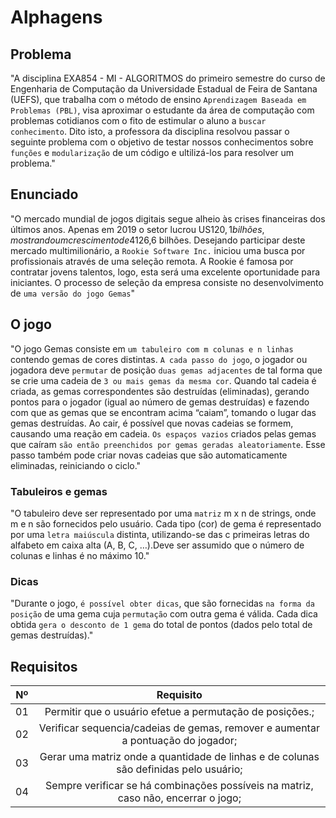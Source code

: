 # Alphagens

## Problema
"A disciplina EXA854 - MI - ALGORITMOS do primeiro semestre do curso de Engenharia de Computação da Universidade Estadual de Feira de Santana (UEFS), que trabalha com o método de ensino `Aprendizagem Baseada em Problemas (PBL)`, visa aproximar o estudante da área  de computação com problemas cotidianos com o fito de estimular o aluno a `buscar conhecimento`. Dito isto, a professora da disciplina resolvou passar o seguinte problema com o objetivo de testar nossos conhecimentos sobre `funções` e `modularização` de um código e ultilizá-los para resolver um problema."

## Enunciado

"O mercado mundial de jogos digitais segue alheio às crises financeiras dos últimos anos. Apenas em 2019 o setor lucrou US$120,1 bilhões, mostrando um crescimento de 4% em relação a 2018. Em 2020, ano extremamente afetado pela pandemia, o mercado voltou a registrar aumento de receita, alcançado incríveis US$126,6 bilhões. Desejando participar deste mercado multimilionário, a `Rookie Software Inc.` iniciou uma busca por profissionais através de uma seleção remota. A Rookie é famosa por contratar jovens talentos, logo, esta será uma excelente oportunidade para iniciantes. O processo de seleção da empresa consiste no desenvolvimento de `uma versão do jogo Gemas`"

## O jogo

"O jogo Gemas consiste em `um tabuleiro com m colunas e n linhas` contendo gemas de cores distintas. `A cada passo do jogo`, o jogador ou jogadora deve `permutar` de posição `duas gemas adjacentes` de tal forma que se crie uma cadeia de `3 ou mais gemas da mesma cor`. Quando tal cadeia é criada, as gemas correspondentes são destruídas (eliminadas), gerando pontos para o jogador (igual ao número de gemas destruídas) e fazendo com que as gemas que se encontram acima “caiam”, tomando o lugar das gemas destruídas. Ao cair, é possível que novas cadeias se formem, causando uma reação em cadeia. `Os espaços vazios` criados pelas gemas que caíram `são então preenchidos por gemas geradas aleatoriamente`. Esse passo também pode criar novas cadeias que são automaticamente eliminadas, reiniciando o ciclo."

### Tabuleiros e gemas

"O tabuleiro deve ser representado por uma `matriz` m x n de strings, onde m e n são fornecidos pelo usuário. Cada tipo (cor) de gema é representado por uma `letra maiúscula` distinta, utilizando-se das c primeiras letras do alfabeto em caixa alta (A, B, C, …).Deve ser assumido que o número de colunas e linhas é no máximo 10."

### Dicas

"Durante o jogo, `é possível obter dicas`, que são fornecidas `na forma da posição` de uma gema cuja `permutação` com outra gema é válida. Cada dica obtida `gera o desconto de 1 gema` do total de pontos (dados pelo total de gemas destruídas)."

## Requisitos

| Nº | Requisito | 
| :---------: | :------------: |
| 01 | Permitir que o usuário efetue a permutação de posições.; |
| 02 | Verificar sequencia/cadeias de gemas, remover e aumentar a pontuação do jogador; |
| 03 | Gerar uma matriz onde a quantidade de linhas e de colunas são definidas pelo usuário; |
| 04 | Sempre verificar se há combinações possíveis na matriz, caso não, encerrar o jogo; |